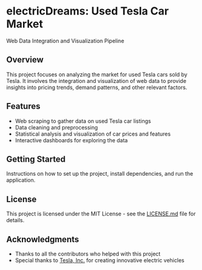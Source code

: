 # electricDreams: Used Tesla Car Market
Web Data Integration and Visualization Pipeline

## Overview
This project focuses on analyzing the market for used Tesla cars sold by Tesla. It involves the integration and visualization of web data to provide insights into pricing trends, demand patterns, and other relevant factors.

## Features
- Web scraping to gather data on used Tesla car listings
- Data cleaning and preprocessing
- Statistical analysis and visualization of car prices and features
- Interactive dashboards for exploring the data

## Getting Started
Instructions on how to set up the project, install dependencies, and run the application.

## License
This project is licensed under the MIT License - see the [LICENSE.md](LICENSE.md) file for details.

## Acknowledgments
- Thanks to all the contributors who helped with this project
- Special thanks to [Tesla, Inc.](https://www.tesla.com/) for creating innovative electric vehicles
